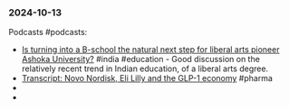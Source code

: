 ### 2024-10-13
Podcasts #podcasts:
- [Is turning into a B-school the natural next step for liberal arts pioneer Ashoka University?](https://www.listennotes.com/podcasts/daybreak/is-turning-into-a-b-school-tpGMo5O8s0v/) #india #education - Good discussion on the relatively recent trend in Indian education, of a liberal arts degree.
- [Transcript: Novo Nordisk, Eli Lilly and the GLP-1 economy](https://www.ft.com/content/dcdb1169-d020-4e3f-987c-321b5910c1d1) #pharma
- 
- 